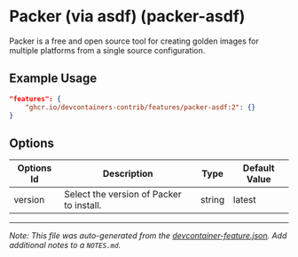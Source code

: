 

# Packer (via asdf) (packer-asdf)

Packer is a free and open source tool for creating golden images for multiple platforms from a single source configuration.

## Example Usage

```json
"features": {
    "ghcr.io/devcontainers-contrib/features/packer-asdf:2": {}
}
```

## Options

| Options Id | Description | Type | Default Value |
|-----|-----|-----|-----|
| version | Select the version of Packer to install. | string | latest |



---

_Note: This file was auto-generated from the [devcontainer-feature.json](https://github.com/devcontainers-contrib/features/blob/main/src/packer-asdf/devcontainer-feature.json).  Add additional notes to a `NOTES.md`._
